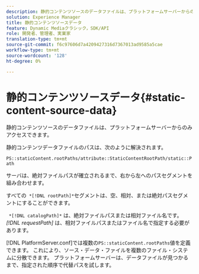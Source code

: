 ```yaml
---
description: 静的コンテンツソースのデータファイルは、プラットフォームサーバーからのみアクセスできます。
solution: Experience Manager
title: 静的コンテンツソースデータ
feature: Dynamic Mediaクラシック，SDK/API
role: 開発者、管理者、実業家
translation-type: tm+mt
source-git-commit: f6c97606d7a4209427316d7367013ad9585a5cae
workflow-type: tm+mt
source-wordcount: '128'
ht-degree: 0%

---
```



# 静的コンテンツソースデータ{#static-content-source-data}

静的コンテンツソースのデータファイルは、プラットフォームサーバーからのみアクセスできます。

静的コンテンツデータファイルのパスは、次のように解決されます。

`PS::staticContent.rootPaths/attribute::StaticContentRootPath/static::Path`

サーバは、絶対ファイルパスが確立されるまで、右から左へのパスセグメントを組み合わせます。

すべての` *[!DNL rootPath]*`セグメントは、空、相対、または絶対パスセグメントにすることができます。

` *[!DNL catalogPath]*` は、絶対ファイルパスまたは相対ファイル名です。*[!DNL requestPath]* は、相対ファイルパスまたはファイル名で指定する必要があります。

[!DNL PlatformServer.conf]では複数の`PS::staticContent.rootPaths`値を定義できます。 これにより、ソース・データ・ファイルを複数のファイル・システムに分散できます。 プラットフォームサーバーは、データファイルが見つかるまで、指定された順序で代替パスを試します。
